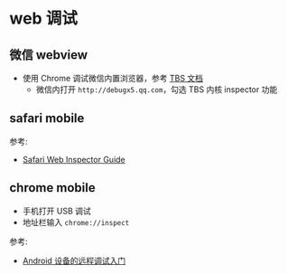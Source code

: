 # web 调试

## 微信 webview

- 使用 Chrome 调试微信内置浏览器，参考 [TBS 文档](https://x5.tencent.com/tbs/guide/debug/faq.html)
  - 微信内打开 `http://debugx5.qq.com`，勾选 TBS 内核 inspector 功能

## safari mobile

参考:

- [Safari Web Inspector Guide](https://developer.apple.com/library/archive/documentation/AppleApplications/Conceptual/Safari_Developer_Guide/Introduction/Introduction.html#//apple_ref/doc/uid/TP40007874-CH1-SW1)

## chrome mobile

- 手机打开 USB 调试
- 地址栏输入 `chrome://inspect`

参考:

- [Android 设备的远程调试入门](https://developers.google.com/web/tools/chrome-devtools/remote-debugging?hl=zh-cn)
